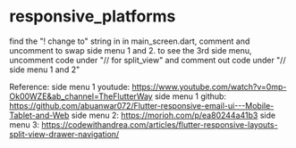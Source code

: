 # responsive_platforms

find the "! change to" string in in main_screen.dart, comment and uncomment to swap side menu 1 and 2.
to see the 3rd side menu, uncomment code under "// for split_view" and comment out code under "// side menu 1 and 2"

Reference:
side menu 1 youtude: https://www.youtube.com/watch?v=0mp-Ok00WZE&ab_channel=TheFlutterWay
side menu 1 github: https://github.com/abuanwar072/Flutter-responsive-email-ui---Mobile-Tablet-and-Web
side menu 2: https://morioh.com/p/ea80244a41b3
side menu 3: https://codewithandrea.com/articles/flutter-responsive-layouts-split-view-drawer-navigation/
